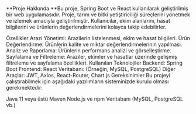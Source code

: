 **Proje Hakkında
**Bu proje, Spring Boot ve React kullanılarak geliştirilmiş bir web uygulamasıdır. Proje, tarım ve bitki yetiştiriciliği süreçlerini yönetmek ve izlemek amacıyla geliştirilmiştir. Kullanıcılar, ekim alanlarını, hasat bilgilerini ve ürünlerin değerlendirmelerini kolayca takip edebilirler.

Özellikler
Arazi Yönetimi: Arazilerin listelenmesi, ekim ve hasat bilgileri.
Ürün Değerlendirme: Ürünlerin kalite ve miktar değerlendirmelerinin yapılması.
Analiz ve Raporlama: Ürünlerin performans analizi ve görselleştirme.
Sayfalama ve Filtreleme: Araziler, ekimler ve hasatlar üzerinde gelişmiş filtreleme ve sayfalama özellikleri.
Kullanılan Teknolojiler
Backend: Spring Boot
Frontend: React
Veritabanı: (Örneğin, MySQL, PostgreSQL)
Diğer Araçlar: JWT, Axios, React-Router, Chart.js
Gereksinimler
Bu projeyi çalıştırabilmek için aşağıdaki yazılımların sisteminizde kurulu olması gerekmektedir:

Java 11 veya üstü
Maven
Node.js ve npm
Veritabanı (MySQL, PostgreSQL vb.)  
